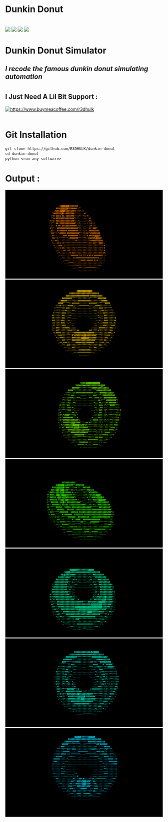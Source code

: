 <h1><b> Dunkin Donut</b></h1>

#
<img src="https://img.shields.io/badge/Python-3.10.5-blue"> <img src="https://img.shields.io/badge/Status-Final-orange"> <img src="https://img.shields.io/badge/FinalVersion-red"> <img src="https://img.shields.io/badge/Licence-MIT-yellowgreen">

#
<h1><b> Dunkin Donut Simulator </b></h1>
<h2><i> I recode the famous dunkin donut simulating automation</h2></i>

#
<h2 align="left"><b>I Just Need A Lil Bit Support : </b></h2>
<a href="https://www.buymeacoffee.com/r3dhulk"> <img align="center" src="https://cdn.buymeacoffee.com/buttons/v2/default-yellow.png" height="50" width="210" alt="https://www.buymeacoffee.com/r3dhulk" /></a><br><br>

#
<h1><b> Git Installation </b></h1>

```
git clone https://github.com/R3DHULK/dunkin-donut
cd dunkin-donut
python <run any software>
```

#
<h1><b> Output :</b></h1>

<img src="https://github.com/R3DHULK/dunkin-donut/blob/main/Screenshot%20(30).png?raw=true">
<img src="https://github.com/R3DHULK/dunkin-donut/blob/main/Screenshot%20(31).png?raw=true">
<img src="https://github.com/R3DHULK/dunkin-donut/blob/main/Screenshot%20(32).png?raw=true">
<img src="https://github.com/R3DHULK/dunkin-donut/blob/main/Screenshot%20(33).png?raw=true">
<img src="https://github.com/R3DHULK/dunkin-donut/blob/main/Screenshot%20(34).png?raw=true">
<img src="https://github.com/R3DHULK/dunkin-donut/blob/main/Screenshot%20(35).png?raw=true">
<img src="https://github.com/R3DHULK/dunkin-donut/blob/main/Screenshot%20(36).png?raw=true">
